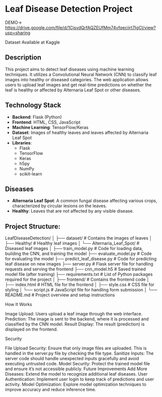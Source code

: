 # Leaf Disease Detection Project

DEMO-> https://drive.google.com/file/d/1CjsvdQrfAQZEUfMm74vfqecijrt7IgCl/view?usp=sharing

Dataset Available at Kaggle

## Description

This project aims to detect leaf diseases using machine learning techniques. It utilizes a Convolutional Neural Network (CNN) to classify leaf images into healthy or diseased categories. The web application allows users to upload leaf images and get real-time predictions on whether the leaf is healthy or affected by Alternaria Leaf Spot or other diseases.

## Technology Stack

- **Backend**: Flask (Python)
- **Frontend**: HTML, CSS, JavaScript
- **Machine Learning**: TensorFlow/Keras
- **Dataset**: Images of healthy leaves and leaves affected by Alternaria Leaf Spot
- **Libraries**:
  - Flask
  - TensorFlow
  - Keras
  - h5py
  - NumPy
  - scikit-learn

## Diseases

- **Alternaria Leaf Spot**: A common fungal disease affecting various crops, characterized by circular lesions on the leaves.
- **Healthy**: Leaves that are not affected by any visible disease.

## Project Structure:

LeafDiseaseDetection/
│
├── dataset/                # Contains the images of leaves
│   ├── Healthy/            # Healthy leaf images
│   └── Alternaria_Leaf_Spot/  # Diseased leaf images
│
├── train_model.py          # Code for loading data, building the CNN, and training the model
├── evaluate_model.py       # Code for evaluating the model
├── predict_leaf_disease.py # Code for predicting leaf disease on new images
├── server.py               # Flask server file for handling requests and serving the frontend
├── cnn_model.h5            # Saved trained model file (after training)
├── requirements.txt        # List of Python packages required for the project
│
├── frontend/               # Contains the frontend code
│   ├── index.html          # HTML file for the frontend
│   ├── style.css           # CSS file for styling
│   └── script.js           # JavaScript file for handling form submission
│
└── README.md               # Project overview and setup instructions


How It Works

Image Upload: Users upload a leaf image through the web interface.
Prediction: The image is sent to the backend, where it is processed and classified by the CNN model.
Result Display: The result (prediction) is displayed on the frontend.

Security

File Upload Security: Ensure that only image files are uploaded. This is handled in the server.py file by checking the file type.
Sanitize Inputs: The server code should handle unexpected inputs gracefully and avoid executing untrusted code.
Model Security: Protect the trained model file and ensure it’s not accessible publicly.
Future Improvements
Add More Diseases: Extend the model to recognize additional leaf diseases.
User Authentication: Implement user login to keep track of predictions and user activity.
Model Optimization: Explore model optimization techniques to improve accuracy and reduce inference time.
